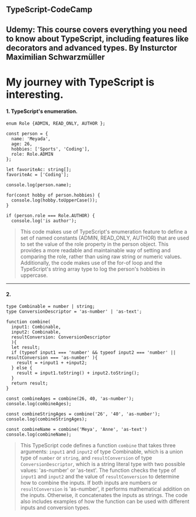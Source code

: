 ## TypeScript-CodeCamp
Udemy: This course covers everything you need to know about TypeScript, including features like decorators and advanced types. By Insturctor Maximilian Schwarzmüller
---
# My journey with TypeScript is interesting.

#### 1. TypeScript's enumeration. 

```ts,
enum Role {ADMIN, READ_ONLY, AUTHOR };

const person = {
  name: 'Meyada',
  age: 26,
  hobbies: ['Sports', 'Coding'],
  role: Role.ADMIN
};

let favoriteAc: string[];
favoriteAc = ['Coding'];

console.log(person.name);

for(const hobby of person.hobbies) {
  console.log(hobby.toUpperCase());
}

if (person.role === Role.AUTHOR) {
  console.log('is author');
```
> This code makes use of TypeScript's enumeration feature to define a set of named constants (ADMIN, READ_ONLY, AUTHOR) that are used to set the value of the role property in the person object. This provides a more readable and maintainable way of setting and comparing the role, rather than using raw string or numeric values. Additionally, the code makes use of the for-of loop and the TypeScript's string array type to log the person's hobbies in uppercase.
---
#### 2. 
```ts,
type Combinable = number | string;
type ConversionDescriptor = 'as-number' | 'as-text';

function combine(
  input1: Combinable, 
  input2: Combinable, 
  resultConversion: ConversionDescriptor
  ){
  let result;
  if (typeof input1 === 'number' && typeof input2 === 'number' || resultConversion === 'as-number' ){
    result = +input1 + +input2;
  } else {
    result = input1.toString() + input2.toString();
  }
  return result;
}

const combineAges = combine(26, 40, 'as-number');
console.log(combineAges);

const combineStringAges = combine('26', '40', 'as-number');
console.log(combineStringAges);

const combineName = combine('Meya', 'Anne', 'as-text')
console.log(combineName);
```

> This TypeScript code defines a function ``combine`` that takes three arguments: ``input1`` and ``input2`` of type Combinable, which is a union type of ``number`` or ``string``, and ``resultConversion`` of type ``ConversionDescriptor``, which is a string literal type with two possible values: 'as-number' or 'as-text'.
The function checks the type of ``input1`` and ``input2`` and the value of ``resultConversion`` to determine how to combine the inputs. If both inputs are numbers or ``resultConversion`` is 'as-number', it performs mathematical addition on the inputs. Otherwise, it concatenates the inputs as strings.
The code also includes examples of how the function can be used with different inputs and conversion types.
